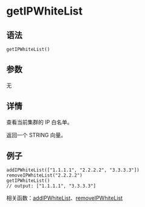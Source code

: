 # getIPWhiteList

## 语法

`getIPWhiteList()`

## 参数

无

## 详情

查看当前集群的 IP 白名单。

返回一个 STRING 向量。

## 例子

```
addIPWhiteList(["1.1.1.1", "2.2.2.2", "3.3.3.3"])
removeIPWhiteList("2.2.2.2")
getIPWhiteList()
// output: ["1.1.1.1", "3.3.3.3"]
```

相关函数：[addIPWhiteList](../a/addipwhitelist.md)、[removeIPWhiteList](../r/removeipwhitelist.md)

